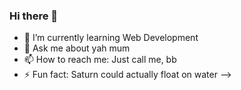 ### Hi there 👋

- 🌱 I’m currently learning Web Development
- 💬 Ask me about yah mum
- 📫 How to reach me: Just call me, bb
- ⚡ Fun fact: Saturn could actually float on water
-->
